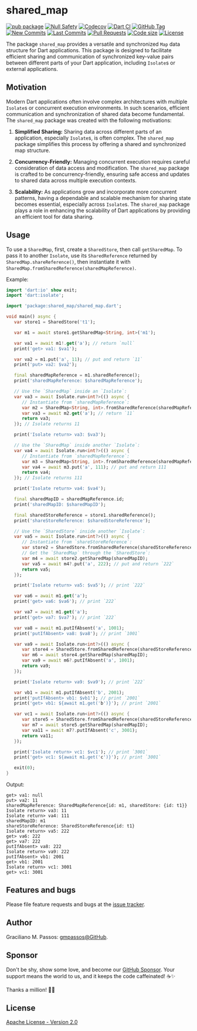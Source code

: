 # shared_map

[![pub package](https://img.shields.io/pub/v/shared_map.svg?logo=dart&logoColor=00b9fc)](https://pub.dartlang.org/packages/shared_map)
[![Null Safety](https://img.shields.io/badge/null-safety-brightgreen)](https://dart.dev/null-safety)
[![Codecov](https://img.shields.io/codecov/c/github/gmpassos/shared_map)](https://app.codecov.io/gh/gmpassos/shared_map)
[![Dart CI](https://github.com/gmpassos/shared_map/actions/workflows/dart.yml/badge.svg?branch=master)](https://github.com/gmpassos/shared_map/actions/workflows/dart.yml)
[![GitHub Tag](https://img.shields.io/github/v/tag/gmpassos/shared_map?logo=git&logoColor=white)](https://github.com/gmpassos/shared_map/releases)
[![New Commits](https://img.shields.io/github/commits-since/gmpassos/shared_map/latest?logo=git&logoColor=white)](https://github.com/gmpassos/shared_map/network)
[![Last Commits](https://img.shields.io/github/last-commit/gmpassos/shared_map?logo=git&logoColor=white)](https://github.com/gmpassos/shared_map/commits/master)
[![Pull Requests](https://img.shields.io/github/issues-pr/gmpassos/shared_map?logo=github&logoColor=white)](https://github.com/gmpassos/shared_map/pulls)
[![Code size](https://img.shields.io/github/languages/code-size/gmpassos/shared_map?logo=github&logoColor=white)](https://github.com/gmpassos/shared_map)
[![License](https://img.shields.io/github/license/gmpassos/shared_map?logo=open-source-initiative&logoColor=green)](https://github.com/gmpassos/shared_map/blob/master/LICENSE)

The package `shared_map` provides a versatile and synchronized `Map` data structure for Dart applications. This package is
designed to facilitate efficient sharing and communication of synchronized key-value pairs between different parts of your Dart
application, including `Isolate`s or external applications.

## Motivation

Modern Dart applications often involve complex architectures with multiple `Isolate`s or concurrent execution
environments. In such scenarios, efficient communication and synchronization of shared data become fundamental.
The `shared_map` package was created with the following motivations:

1. **Simplified Sharing:**
   Sharing data across different parts of an application, especially `Isolate`s, is often complex. The `shared_map`
   package simplifies this process by offering a shared and synchronized map structure.

2. **Concurrency-Friendly:**
   Managing concurrent execution requires careful consideration of data access and modification. The `shared_map`
   package is crafted to be concurrency-friendly, ensuring safe access and updates to shared data across multiple
   execution contexts.

3. **Scalability:**
   As applications grow and incorporate more concurrent patterns, having a dependable and scalable mechanism for sharing
   state becomes essential, especially across `Isolate`s. The `shared_map` package plays a role in enhancing the scalability of Dart applications by
   providing an efficient tool for data sharing.

## Usage

To use a `SharedMap`, first, create a `SharedStore`, then call `getSharedMap`.
To pass it to another `Isolate`, use its `SharedReference` returned by `SharedMap.shareReference()`,
then instantiate it with `SharedMap.fromSharedReference(sharedMapReference)`.

Example:
```dart
import 'dart:io' show exit;
import 'dart:isolate';

import 'package:shared_map/shared_map.dart';

void main() async {
   var store1 = SharedStore('t1');

   var m1 = await store1.getSharedMap<String, int>('m1');

   var va1 = await m1!.get('a'); // return `null`
   print('get> va1: $va1');

   var va2 = m1.put('a', 11); // put and return `11`
   print('put> va2: $va2');

   final sharedMapReference = m1.sharedReference();
   print('sharedMapReference: $sharedMapReference');

   // Use the `SharedMap` inside an `Isolate`:
   var va3 = await Isolate.run<int?>(() async {
      // Instantiate from `sharedMapReference`:
      var m2 = SharedMap<String, int>.fromSharedReference(sharedMapReference);
      var va3 = await m2.get('a'); // return `11`
      return va3;
   }); // Isolate returns 11

   print('Isolate return> va3: $va3');

   // Use the `SharedMap` inside another `Isolate`:
   var va4 = await Isolate.run<int?>(() async {
      // Instantiate from `sharedMapReference`:
      var m3 = SharedMap<String, int>.fromSharedReference(sharedMapReference);
      var va4 = await m3.put('a', 111); // put and return 111
      return va4;
   }); // Isolate returns 111

   print('Isolate return> va4: $va4');

   final sharedMapID = sharedMapReference.id;
   print('sharedMapID: $sharedMapID');

   final sharedStoreReference = store1.sharedReference();
   print('shareStoreReference: $sharedStoreReference');

   // Use the `SharedStore` inside another `Isolate`:
   var va5 = await Isolate.run<int?>(() async {
      // Instantiate from `shareStoreReference`:
      var store2 = SharedStore.fromSharedReference(sharedStoreReference);
      // Get the `SharedMap` through the `SharedStore`:
      var m4 = await store2.getSharedMap(sharedMapID);
      var va5 = await m4?.put('a', 222); // put and return `222`
      return va5;
   });

   print('Isolate return> va5: $va5'); // print `222`

   var va6 = await m1.get('a');
   print('get> va6: $va6'); // print `222`

   var va7 = await m1.get('a');
   print('get> va7: $va7'); // print `222`

   var va8 = await m1.putIfAbsent('a', 1001);
   print('putIfAbsent> va8: $va8'); // print `1001`

   var va9 = await Isolate.run<int?>(() async {
      var store4 = SharedStore.fromSharedReference(sharedStoreReference);
      var m6 = await store4.getSharedMap(sharedMapID);
      var va9 = await m6?.putIfAbsent('a', 1001);
      return va9;
   });

   print('Isolate return> va9: $va9'); // print `222`

   var vb1 = await m1.putIfAbsent('b', 2001);
   print('putIfAbsent> vb1: $vb1'); // print `2001`
   print('get> vb1: ${await m1.get('b')}'); // print `2001`

   var vc1 = await Isolate.run<int?>(() async {
      var store5 = SharedStore.fromSharedReference(sharedStoreReference);
      var m7 = await store5.getSharedMap(sharedMapID);
      var va11 = await m7?.putIfAbsent('c', 3001);
      return va11;
   });

   print('Isolate return> vc1: $vc1'); // print `3001`
   print('get> vc1: ${await m1.get('c')}'); // print `3001`

   exit(0);
}
```

Output:
```text
get> va1: null
put> va2: 11
sharedMapReference: SharedMapReference{id: m1, sharedStore: {id: t1}}
Isolate return> va3: 11
Isolate return> va4: 111
sharedMapID: m1
shareStoreReference: SharedStoreReference{id: t1}
Isolate return> va5: 222
get> va6: 222
get> va7: 222
putIfAbsent> va8: 222
Isolate return> va9: 222
putIfAbsent> vb1: 2001
get> vb1: 2001
Isolate return> vc1: 3001
get> vc1: 3001
```

## Features and bugs

Please file feature requests and bugs at the [issue tracker][tracker].

[tracker]: https://github.com/gmpassos/shared_map/issues

## Author

Graciliano M. Passos: [gmpassos@GitHub][github].

[github]: https://github.com/gmpassos

## Sponsor

Don't be shy, show some love, and become our [GitHub Sponsor][github_sponsors].
Your support means the world to us, and it keeps the code caffeinated! ☕✨

Thanks a million! 🚀😄

[github_sponsors]: https://github.com/sponsors/gmpassos

## License

[Apache License - Version 2.0][apache_license]

[apache_license]: https://www.apache.org/licenses/LICENSE-2.0.txt
